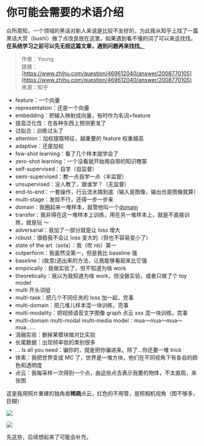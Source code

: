 # 你可能会需要的术语介绍

众所周知，一个领域的黑话对新人来说是比较不友好的，为此我从知乎上找了一篇黑话大赏（bushi）做了点改良放在这里。如果遇到看不懂的词了可以来这找找。<strong>在系统学习之前可以先无视这篇文章，遇到问题再来找找</strong><u>。</u>

> 作者：Young<br/>链接：[https://www.zhihu.com/question/469612040/answer/2008770105](https://www.zhihu.com/question/469612040/answer/2008770105)<br/>来源：知乎

- feature：一个向量
- representation：还是一个向量
- embedding：把输入映射成向量，有时作为名词=feature
- 提高泛化性：在各种东西上预测更准了
- 过拟合：训练过头了
- attention：加权提取特征，越重要的 feature 权重越高
- adaptive：还是加权
- few-shot learning：看了几个样本就学会了
- zero-shot learning：一个没看就开始用自带的知识瞎蒙
- self-supervised：自学（自监督）
- semi-supervised：教一点自学一点（半监督）
- unsupervised：没人教了，跟谁学？（无监督）
- end-to-end：一套操作，行云流水搞到底（输入是图像，输出也是图像就算）
- multi-stage：发现不行，还得一步一步来
- domain：我圈起来一堆样本，就管他叫一个<u>domain</u>
- transfer：我非得在这一堆样本上训练，用在另一堆样本上，就是不直接训练，就是玩 ～
- adversarial：我加了一部分就是让 loss 增大
- robust：很稳我不会让 loss 变大的（但也不容易变小了）
- state of the art（sota）：我（吹 nb）第一
- outperform：我虽然没第一，但是我比 baseline 强
- baseline：(故意)选出来的方法，让我能够看起来比它强
- empirically：我做实验了，但不知道为啥 work
- theoretically：我以为我知道为啥 work，但没做实验，或者只做了个 toy model
- multi 开头词组
- multi-task：把几个不同任务的 loss 加一起，完事
- multi-domain：把几堆儿样本混一块训练，完事
- multi-modality：把视频语音文字图像 graph 点云 xxx 混一块训练，完事
- multi-domain multi-modal multi-media model：mua～mua～mua～mua……
- 消融实验：删掉某模块做对比实验
- 长尾数据：出现频率低的类别很多
- ... Is all you need：骗你的，就是把你骗进来。除了...你还要一堆 trick
- 体素：我把世界变成 MC 了，世界是一堆方块，他们在不同视角下有各自的颜色和透明度
- 点云：我每采样一次得到一个点，由这些点去表示我要的物体，不太直观，来张图

这是我用照片重建的独角兽<strong>稀疏</strong>点云，红色的不用管，是照相机视角（图不够多，巨糊）

![](https://cdn.xyxsw.site/boxcnWx8hYfT6kFug4A1iA3uftg.png)

![](https://cdn.xyxsw.site/boxcnbWfXyklyZwpjwy8uz2XnLh.jpg)

先这些，后续想起来了可能会补充。
